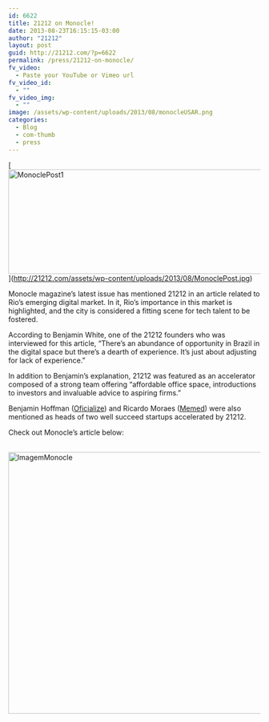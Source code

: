 ```yaml
---
id: 6622
title: 21212 on Monocle!
date: 2013-08-23T16:15:15-03:00
author: "21212"
layout: post
guid: http://21212.com/?p=6622
permalink: /press/21212-on-monocle/
fv_video:
  - Paste your YouTube or Vimeo url
fv_video_id:
  - ""
fv_video_img:
  - ""
image: /assets/wp-content/uploads/2013/08/monocleUSAR.png
categories:
  - Blog
  - com-thumb
  - press
---
```

[[<img class="aligncenter size-full wp-image-6626" alt="MonoclePost1" src="{{ site.url }}/assets/wp-content/uploads/2013/08/MonoclePost1.jpg" width="540" height="209" srcset="{{ site.url }}/assets/wp-content/uploads/2013/08/MonoclePost1.jpg 540w, {{ site.url }}/assets/wp-content/uploads/2013/08/MonoclePost1-300x116.jpg 300w" sizes="(max-width: 540px) 100vw, 540px" />](http://21212.com/assets/wp-content/uploads/2013/08/MonoclePost1.jpg)](http://21212.com/assets/wp-content/uploads/2013/08/MonoclePost.jpg)

<p dir="ltr">
  Monocle magazine’s latest issue has mentioned 21212 in an article related to Rio’s emerging digital market. In it, Rio’s importance in this market is highlighted, and the city is considered a fitting scene for tech talent to be fostered.
</p>

<p dir="ltr">
  According to Benjamin White, one of the 21212 founders who was interviewed for this article, “There’s an abundance of opportunity in Brazil in the digital space but there’s a dearth of experience. It’s just about adjusting for lack of experience.”
</p>

In addition to Benjamin’s explanation, 21212 was featured as an accelerator composed of a strong team offering “affordable office space, introductions to investors and invaluable advice to aspiring firms.”

<p dir="ltr">
  Benjamin Hoffman (<a href="http://oficialize.com.br/">Oficialize</a>) and Ricardo Moraes (<a href="http://memed.com.br/home/">Memed</a>) were also mentioned as heads of two well succeed startups accelerated by 21212.
</p>

<p dir="ltr">
  Check out Monocle&#8217;s article below:
</p>

 [<img class="aligncenter size-full wp-image-6628" alt="ImagemMonocle" src="{{ site.url }}/assets/wp-content/uploads/2013/08/ImagemMonocle.jpg" width="540" height="523" srcset="{{ site.url }}/assets/wp-content/uploads/2013/08/ImagemMonocle.jpg 540w, {{ site.url }}/assets/wp-content/uploads/2013/08/ImagemMonocle-300x290.jpg 300w" sizes="(max-width: 540px) 100vw, 540px" />](http://21212.com/assets/wp-content/uploads/2013/08/ImagemMonocle.jpg)